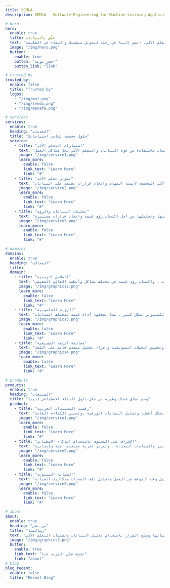 ```yaml
---
title: SEMLA
description: SEMLA - Software Engineering for Machine Learning Applications

# hero
hero:
  enable: true
  title: حلِّق بالبيانات
  text: "نحن نسعى جاهدين للارتقاء بعملك من خلال قوة البيانات والتعلم الآلي. انضم إلينا في رحلة لتحويل منظمتك والبقاء في الطليعة."
  image: "/img/hero.png"
  button:
    enable: true
    button: "احجز موعد"
    button_link: "link"

# trusted by
trusted_by:
  enable: false
  title: "Trusted by"
  logos:
    - "/img/mof.png"
    - "/img/lendo.png"
    - "/img/manafa.png"

# services
services:
  enable: true
  heading: "الخدمات"
  title: "حلول مخصصة تناسب احتياجاتك"
  service:
    - title: "استشارات التعلم الآلي"
      text: "نحن نقدم نصائح وإرشادات الخبراء للمؤسسات للاستفادة من قوة البيانات والتعلم الآلي لحل مشاكل العمل"
      image: "/img/service1.png"
      learn_more:
        enable: false
        link_text: "Learn More"
        link: "#"
    - title: "تطوير تعلم الآلة"
      text: "نحن نصمم ونبني وننشر نماذج وحلول التعلم الآلي المخصصة لأتمتة المهام واتخاذ قرارات تعتمد على البيانات."
      image: "/img/service2.png"
      learn_more:
        enable: false
        link_text: "Learn More"
        link: "#"
    - title: "تحليلات البيانات والرؤى"
      text: "نحن نساعدك في عملية جمع البيانات ومعالجتها وتحليلها من أجل اكتساب رؤى قيمة واتخاذ قرارات مستنيرة."
      image: "/img/service3.png"
      learn_more:
        enable: false
        link_text: "Learn More"
        link: "#"

# domains
domains:
  enable: true
  heading: "المجالات"
  title:
  domain:
    - title: "السلاسل الزمنية"
      text: "نطبق تقنيات التعلم الآلي على البيانات التي يتم جمعها بمرور الوقت أو بناءً على الأحداث ، مثل أسعار الأسهم وقراءات درجة الحرارة والمشتريات التي قام بها العملاء أو نقرات موقع الويب وحتى البيانات المرتبة في تنسيق جدول ، مما يجعل من الممكن عمل تنبؤات وتحديد الأنماط و الاتجاهات ، واكتساب رؤى قيمة في مختلف مشاكل وأنظمة العالم الحقيقي."
      image: "/img/graphics2.png"
      learn_more:
        enable: false
        link_text: "Learn More"
        link: "#"
    - title: "الرؤية الحاسوبية"
      text: "نقوم بتحليل وتفسير ونمذجة البيانات المرئية مثل الصور ومقاطع الفيديو لأداء مهام مثل التعرف على الأشياء وتصنيف الصور واكتشاف الكائنات والتجزئة الدلالية وغيرها. مع التقدم في التعلم العميق والشبكات العصبية التلافيفية ، تحسنت دقة وأداء التعلم الآلي لرؤية الكمبيوتر بشكل كبير ، مما يجعلها أداة قيمة لمختلف الصناعات."
      image: "/img/graphics3.png"
      learn_more:
        enable: false
        link_text: "Learn More"
        link: "#"
    - title: "معالجة اللغة الطبيعية"
      text: "يتمتع فريقنا بخبرة في تطوير نماذج التعلم العميق لمجموعة واسعة من تطبيقات البرمجة اللغوية العصبية ، بما في ذلك التعرف على الكلام ، وتصنيف النص ، وتحليل المشاعر ، والتعرف على الكيانات المسماة ، وإنشاء النص ، وأنظمة الحوار ، وأنظمة الإجابة على الأسئلة. بفضل خبرتنا في المجال ، يمكن للشركات تحسين مشاركة العملاء وأتمتة دعم العملاء وتخصيص الحملات التسويقية وإجراء تحليل متقدم قائم على اللغة."
      image: "/img/graphics4.png"
      learn_more:
        enable: false
        link_text: "Learn More"
        link: "#"

# products
products:
  enable: true
  heading: "المنتجات"
  title: "وسع نطاق عملك وطوره من خلال حلول الذكاء الاصطناعي لدينا"
  product:
    - title: "رقمنة المستندات العربية"
      text: "استخدام تقنية التعرف الضوئي على الحروف لاستخراج النص من الصور وتحويله إلى تنسيق نصي قابل للتحرير. يمكن أن يساعد هذا المنظمات على إدارة معلوماتها بشكل أفضل، وتقليل النفايات الورقية ،وتحسين الكفاءة العامة"
      image: "/img/service1.png"
      learn_more:
        enable: false
        link_text: "Learn More"
        link: "#"
    - title: "الإشراف على المحتوى باستخدام الذكاء الاصطناعي"
      text: "مراجعة النصوص أو الصور أو مقاطع الفيديو وتصفيتها تلقائيًا للتأكد من توافقها مع المعايير والسياسات المحددة ، وتعزيز تجربة مستخدم آمنة وإيجابية."
      image: "/img/service2.png"
      learn_more:
        enable: false
        link_text: "Learn More"
        link: "#"
    - title: "الصيانة التنبؤية"
      text: "توقع متى من المحتمل أن تتعطل المعدات أو الآلات وقم بجدولة مهام الصيانة قبل حدوث تلك الأعطال. الهدف من الصيانة التنبؤية هو تقليل وقت التوقف عن العمل وتقليل تلف المعدات وتكاليف الصيانة."
      image: "/img/service3.png"
      learn_more:
        enable: false
        link_text: "Learn More"
        link: "#"

# about
about:
  enable: true
  heading: "من نحن"
  title: "رسالتنا"
  text: "لمساعدة الشركات على الارتقاء بعملياتها وصنع القرار باستخدام تحليل البيانات وتقنيات التعلم الآلي."
  image: "/img/graphics5.png"
  button:
    enable: true
    link_text: "تعرف على المزيد عنا"
    link: "about"
# blog
blog_recent:
  enable: false
  title: "Recent Blog"
---
```

